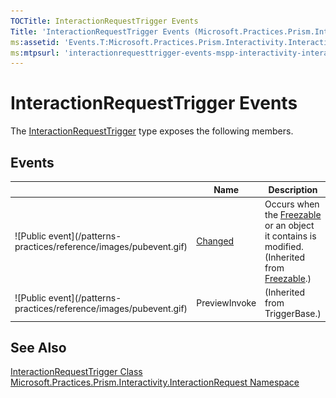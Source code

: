 ```yaml
---
TOCTitle: InteractionRequestTrigger Events
Title: 'InteractionRequestTrigger Events (Microsoft.Practices.Prism.Interactivity.InteractionRequest)'
ms:assetid: 'Events.T:Microsoft.Practices.Prism.Interactivity.InteractionRequest.InteractionRequestTrigger'
ms:mtpsurl: 'interactionrequesttrigger-events-mspp-interactivity-interactionrequest.md'
---
```



# InteractionRequestTrigger Events

The [InteractionRequestTrigger](https://msdn.microsoft.com/library/microsoft.practices.prism.interactivity.interactionrequest.interactionrequesttrigger) type exposes the following members.

## Events


<table>

<thead>
<tr class="header">
<th> </th>
<th>Name</th>
<th>Description</th>
</tr>
</thead>
<tbody>
<tr class="odd">
<td>![Public event](/patterns-practices/reference/images/pubevent.gif)</td>
<td><a href="http://msdn.microsoft.com/en-us/library/ms596566">Changed</a></td>
<td><div class="summary">
Occurs when the <a href="http://msdn.microsoft.com/en-us/library/ms602734">Freezable</a> or an object it contains is modified.
</div>
(Inherited from <a href="http://msdn.microsoft.com/en-us/library/ms602734">Freezable</a>.)</td>
</tr>
<tr class="even">
<td>![Public event](/patterns-practices/reference/images/pubevent.gif)</td>
<td>PreviewInvoke</td>
<td>(Inherited from TriggerBase.)</td>
</tr>
</tbody>
</table>

## See Also

[InteractionRequestTrigger Class](https://msdn.microsoft.com/library/microsoft.practices.prism.interactivity.interactionrequest.interactionrequesttrigger)<br/>
[Microsoft.Practices.Prism.Interactivity.InteractionRequest Namespace](https://msdn.microsoft.com/library/microsoft.practices.prism.interactivity.interactionrequest)<br/>